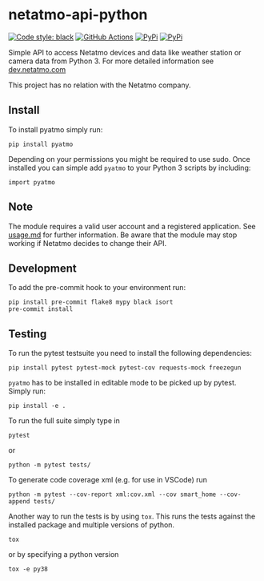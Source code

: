 netatmo-api-python
==================

[![Code style: black](https://img.shields.io/badge/code%20style-black-000000.svg)](https://github.com/ambv/black)
[![GitHub Actions](https://github.com/jabesq/netatmo-api-python/workflows/Python%20package/badge.svg)](https://github.com/jabesq/netatmo-api-python/actions?workflow=Python+package)
[![PyPi](https://img.shields.io/pypi/v/pyatmo.svg)](https://pypi.python.org/pypi/pyatmo)
[![PyPi](https://img.shields.io/pypi/l/pyatmo.svg)](https://github.com/jabesq/netatmo-api-python/blob/master/LICENSE.txt)

Simple API to access Netatmo devices and data like weather station or camera data from Python 3.
For more detailed information see [dev.netatmo.com](http://dev.netatmo.com)

This project has no relation with the Netatmo company.

Install
-------

To install pyatmo simply run:

    pip install pyatmo

Depending on your permissions you might be required to use sudo.
Once installed you can simple add `pyatmo` to your Python 3 scripts by including:

    import pyatmo

Note
----

The module requires a valid user account and a registered application. See [usage.md](./usage.md) for further information.
Be aware that the module may stop working if Netatmo decides to change their API.

Development
-----------

To add the pre-commit hook to your environment run:

    pip install pre-commit flake8 mypy black isort
    pre-commit install

Testing
-------

To run the pytest testsuite you need to install the following dependencies:

    pip install pytest pytest-mock pytest-cov requests-mock freezegun

`pyatmo` has to be installed in editable mode to be picked up by pytest. Simply run:

    pip install -e .

To run the full suite simply type in

    pytest

or

    python -m pytest tests/

To generate code coverage xml (e.g. for use in VSCode) run

    python -m pytest --cov-report xml:cov.xml --cov smart_home --cov-append tests/

Another way to run the tests is by using `tox`. This runs the tests against the installed package and multiple versions of python.

    tox

or by specifying a python version

    tox -e py38
